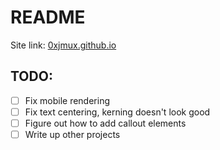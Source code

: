 # README

Site link: [0xjmux.github.io](http://0xjmux.github.io)


## TODO:
* [ ] Fix mobile rendering
* [ ] Fix text centering, kerning doesn't look good
* [ ] Figure out how to add callout elements
* [ ] Write up other projects

